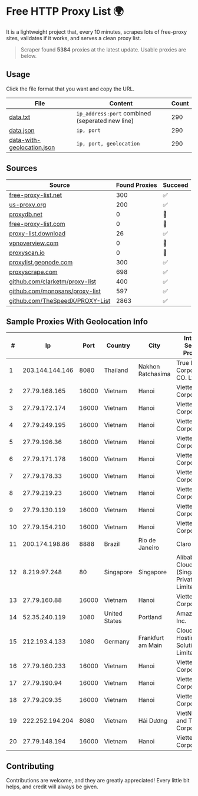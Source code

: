 
# Free HTTP Proxy List 🌍

It is a lightweight project that, every 10 minutes, scrapes lots of free-proxy sites, validates if it works, and serves a clean proxy list.


> Scraper found **5384** proxies at the latest update. Usable proxies are below.

## Usage

Click the file format that you want and copy the URL.


|File|Content|Count|
|----|-------|-----|
|[data.txt](https://raw.githubusercontent.com/themiralay/Proxy-List-World/master/data.txt)|`ip_address:port` combined (seperated new line)|290|
|[data.json](https://raw.githubusercontent.com/themiralay/Proxy-List-World/master/data.json)|`ip, port`|290|
|[data-with-geolocation.json](https://raw.githubusercontent.com/themiralay/Proxy-List-World/master/data-with-geolocation.json)|`ip, port, geolocation`|290|

## Sources

|Source|Found Proxies|Succeed|
|------|-------------|-------|
|[free-proxy-list.net](https://free-proxy-list.net)|300|✅|
|[us-proxy.org](https://www.us-proxy.org)|200|✅|
|[proxydb.net](http://proxydb.net)|0|🚫|
|[free-proxy-list.com](https://free-proxy-list.com/?page=&port=&type%5B%5D=http&type%5B%5D=https&up_time=0&search=Search)|0|🚫|
|[proxy-list.download](https://www.proxy-list.download/HTTP)|26|✅|
|[vpnoverview.com](https://vpnoverview.com/privacy/anonymous-browsing/free-proxy-servers)|0|🚫|
|[proxyscan.io](https://www.proxyscan.io)|0|🚫|
|[proxylist.geonode.com](https://proxylist.geonode.com/api/proxy-list?limit=300&page=1&sort_by=lastChecked&sort_type=desc&protocols=http,https)|300|✅|
|[proxyscrape.com](https://api.proxyscrape.com/v2/?request=displayproxies&protocol=http&timeout=10000&country=all&ssl=all&anonymity=all)|698|✅|
|[github.com/clarketm/proxy-list](https://raw.githubusercontent.com/clarketm/proxy-list/master/proxy-list-raw.txt)|400|✅|
|[github.com/monosans/proxy-list](https://raw.githubusercontent.com/monosans/proxy-list/main/proxies/http.txt)|597|✅|
|[github.com/TheSpeedX/PROXY-List](https://raw.githubusercontent.com/TheSpeedX/PROXY-List/master/http.txt)|2863|✅|


## Sample Proxies With Geolocation Info

|#|Ip|Port|Country|City|Internet Service Provider|
|-|--|----|-------|----|-------------------------|
|1|203.144.144.146|8080|Thailand|Nakhon Ratchasima|True Internet Corporation CO. Ltd.|
|2|27.79.168.165|16000|Vietnam|Hanoi|Viettel Corporation|
|3|27.79.172.174|16000|Vietnam|Hanoi|Viettel Corporation|
|4|27.79.249.195|16000|Vietnam|Hanoi|Viettel Corporation|
|5|27.79.196.36|16000|Vietnam|Hanoi|Viettel Corporation|
|6|27.79.171.178|16000|Vietnam|Hanoi|Viettel Corporation|
|7|27.79.178.33|16000|Vietnam|Hanoi|Viettel Corporation|
|8|27.79.219.23|16000|Vietnam|Hanoi|Viettel Corporation|
|9|27.79.130.119|16000|Vietnam|Hanoi|Viettel Corporation|
|10|27.79.154.210|16000|Vietnam|Hanoi|Viettel Corporation|
|11|200.174.198.86|8888|Brazil|Rio de Janeiro|Claro S.A|
|12|8.219.97.248|80|Singapore|Singapore|Alibaba Cloud (Singapore) Private Limited|
|13|27.79.160.88|16000|Vietnam|Hanoi|Viettel Corporation|
|14|52.35.240.119|1080|United States|Portland|Amazon.com, Inc.|
|15|212.193.4.133|1080|Germany|Frankfurt am Main|Cloud Hosting Solutions, Limited.|
|16|27.79.160.233|16000|Vietnam|Hanoi|Viettel Corporation|
|17|27.79.190.94|16000|Vietnam|Hanoi|Viettel Corporation|
|18|27.79.209.35|16000|Vietnam|Hanoi|Viettel Corporation|
|19|222.252.194.204|8080|Vietnam|Hải Dương|VietNam Post and Telecom Corporation|
|20|27.79.148.194|16000|Vietnam|Hanoi|Viettel Corporation|



## Contributing

Contributions are welcome, and they are greatly appreciated! Every
little bit helps, and credit will always be given.

